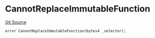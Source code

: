 # CannotReplaceImmutableFunction
[Git Source](https://github.com/thrackle-io/tron/blob/d5c4da9c910c7f583b74a714399bd64fbb32b616/src/client/token/handler/diamond/HandlerDiamondLib.sol)


```solidity
error CannotReplaceImmutableFunction(bytes4 _selector);
```

